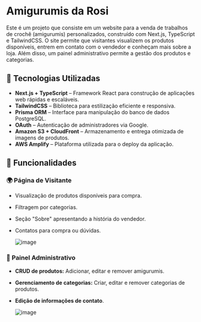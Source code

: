 # Amigurumis da Rosi
Este é um projeto que consiste em um website para a venda de trabalhos de crochê (amigurumis) personalizados, construído com Next.js, TypeScript e TailwindCSS. O site permite que visitantes visualizem os produtos disponíveis, entrem em contato com o vendedor e conheçam mais sobre a loja. Além disso, um painel administrativo permite a gestão dos produtos e categorias.

## 🚀 Tecnologias Utilizadas
- **Next.js + TypeScript** – Framework React para construção de aplicações web rápidas e escaláveis.
- **TailwindCSS** – Biblioteca para estilização eficiente e responsiva.
- **Prisma ORM** – Interface para manipulação do banco de dados PostgreSQL.
- **OAuth** – Autenticação de administradores via Google.
- **Amazon S3 + CloudFront** – Armazenamento e entrega otimizada de imagens de produtos.
- **AWS Amplify** – Plataforma utilizada para o deploy da aplicação.
## 📌 Funcionalidades
### 🌍 Página de Visitante
- Visualização de produtos disponíveis para compra.
- Filtragem por categorias.
- Seção "Sobre" apresentando a história do vendedor.
- Contatos para compra ou dúvidas.

  ![image](https://github.com/user-attachments/assets/cd9baaf6-fcec-40a3-8353-0db78d6a7637)

### 🔑 Painel Administrativo
- **CRUD de produtos:** Adicionar, editar e remover amigurumis.
- **Gerenciamento de categorias:** Criar, editar e remover categorias de produtos.
- **Edição de informações de contato**.

  ![image](https://github.com/user-attachments/assets/99325741-a40a-48ed-a3d0-b7add65eccd6)
